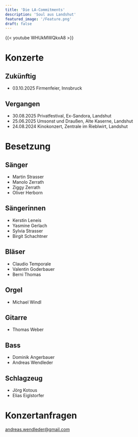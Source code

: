 ```yaml
---
title: 'Die LA-Commitments'
description: 'Soul aus Landshut'
featured_image: '/Feature.png'
draft: false
---
```


{{< youtube WHUkMWQkxA8 >}}

# Konzerte

## Zukünftig
* 03.10.2025 Firmenfeier, Innsbruck

## Vergangen

* 30.08.2025 Privatfestival, Ex-Sandora, Landshut
* 25.06.2025 Umsonst und Draußen, Alte Kaserne, Landshut
* 24.08.2024 Kinokonzert, Zentrale im Rieblwirt, Landshut

# Besetzung

## Sänger

* Martin Strasser
* Manolo Zerrath
* Ziggy Zerrath
* Oliver Herborn

## Sängerinnen

* Kerstin Leneis
* Yasmine Gerlach
* Sylvia Strasser
* Birgit Schachtner

## Bläser

* Claudio Temporale
* Valentin Goderbauer
* Berni Thomas

## Orgel

* Michael Windl

## Gitarre

* Thomas Weber

## Bass

* Dominik Angerbauer
* Andreas Wendleder

## Schlagzeug

* Jörg Kotous
* Elias Eiglstorfer

# Konzertanfragen

andreas.wendleder@gmail.com

